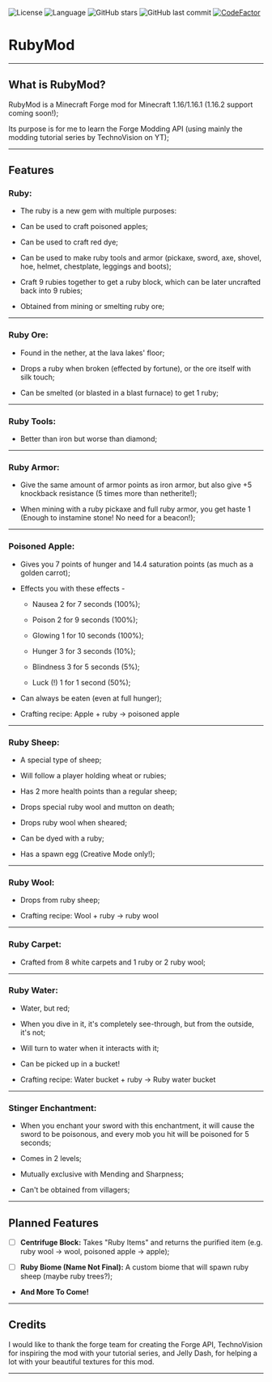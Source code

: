 ![License](https://img.shields.io/badge/License-MIT-brightgreen) ![Language](https://img.shields.io/badge/language-java-blue?logo=java) ![GitHub stars](https://img.shields.io/github/stars/TheOnlyTails/RubyMod?style=social) ![GitHub last commit](https://img.shields.io/github/last-commit/TheOnlyTails/RubyMod) [![CodeFactor](https://www.codefactor.io/repository/github/theonlytails/rubymod/badge)](https://www.codefactor.io/repository/github/theonlytails/rubymod)

# RubyMod
-----------------------
## What is RubyMod?

RubyMod is a Minecraft Forge mod for Minecraft 1.16/1.16.1 (1.16.2 support coming soon!);

Its purpose is for me to learn the Forge Modding API (using mainly the modding tutorial series by TechnoVision on YT);

---

## Features       

### Ruby:
- The ruby is a new gem with multiple purposes:

- Can be used to craft poisoned apples;

- Can be used to craft red dye;

- Can be used to make ruby tools and armor (pickaxe, sword, axe, shovel, hoe, helmet, chestplate, leggings and boots);

- Craft 9 rubies together to get a ruby block, which can be later uncrafted back into 9 rubies;

- Obtained from mining or smelting ruby ore;

---

### Ruby Ore:

- Found in the nether, at the lava lakes' floor;

- Drops a ruby when broken (effected by fortune), or the ore itself with silk touch;

- Can be smelted (or blasted in a blast furnace) to get 1 ruby;

---

### Ruby Tools:

- Better than iron but worse than diamond;

---

### Ruby Armor:

- Give the same amount of armor points as iron armor, but also give +5 knockback resistance (5 times more than netherite!);

- When mining with a ruby pickaxe and full ruby armor, you get haste 1 (Enough to instamine stone! No need for a beacon!);

---

### Poisoned Apple:

- Gives you 7 points of hunger and 14.4 saturation points (as much as a golden carrot);

- Effects you with these effects - 

  - Nausea 2 for 7 seconds (100%);

  - Poison 2 for 9 seconds (100%);

  - Glowing 1 for 10 seconds (100%);

  - Hunger 3 for 3 seconds (10%);

  - Blindness 3 for 5 seconds (5%);

  - Luck (!) 1 for 1 second (50%);

- Can always be eaten (even at full hunger);

- Crafting recipe: Apple + ruby -> poisoned apple

---

### Ruby Sheep:

- A special type of sheep;

- Will follow a player holding wheat or rubies;

- Has 2 more health points than a regular sheep;

- Drops special ruby wool and mutton on death;

- Drops ruby wool when sheared;

- Can be dyed with a ruby;

- Has a spawn egg (Creative Mode only!);

---

### Ruby Wool:

- Drops from ruby sheep;

- Crafting recipe: Wool + ruby -> ruby wool

---

### Ruby Carpet:

- Crafted from 8 white carpets and 1 ruby or 2 ruby wool;

---

### Ruby Water:

- Water, but red;

- When you dive in it, it's completely see-through, but from the outside, it's not;

- Will turn to water when it interacts with it;

- Can be picked up in a bucket!

- Crafting recipe: Water bucket + ruby -> Ruby water bucket

---

### Stinger Enchantment:

- When you enchant your sword with this enchantment, it will cause the sword to be poisonous, and every mob you hit will
  be poisoned for 5 seconds;

- Comes in 2 levels;

- Mutually exclusive with Mending and Sharpness;

- Can't be obtained from villagers;

---

## Planned Features

- [ ] **Centrifuge Block:** Takes "Ruby Items" and returns the purified item (e.g. ruby wool -> wool, poisoned apple ->
  apple);

- [ ] **Ruby Biome (Name Not Final):** A custom biome that will spawn ruby sheep (maybe ruby trees?);

- **And More To Come!**

---

## Credits

I would like to thank the forge team for creating the Forge API, TechnoVision for inspiring the mod with your tutorial series, and Jelly Dash, for helping a lot with your beautiful textures for this mod.

---
